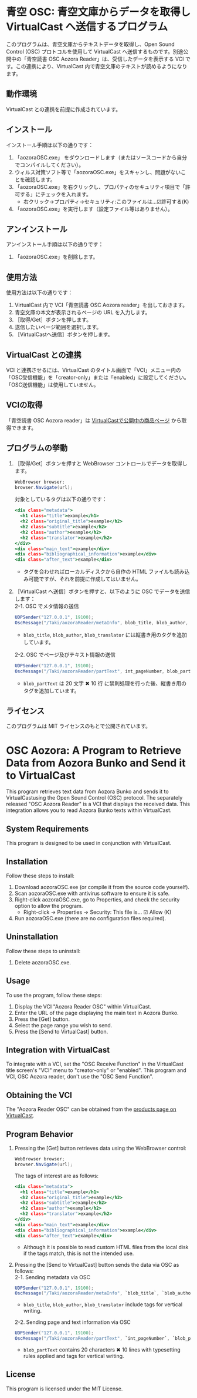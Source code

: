 # 青空 OSC: 青空文庫からデータを取得し VirtualCast へ送信するプログラム
このプログラムは、青空文庫からテキストデータを取得し、Open Sound Control (OSC) プロトコルを使用して VirtualCast へ送信するものです。別途公開中の「青空読書 OSC Aozora Reader」は、受信したデータを表示する VCI です。この連携により、VirtualCast 内で青空文庫のテキストが読めるようになります。  

## 動作環境
VirtualCast との連携を前提に作成されています。  

## インストール
インストール手順は以下の通りです：  
1. 「aozoraOSC.exe」 をダウンロードします（またはソースコードから自分でコンパイルしてください）。  
2. ウィルス対策ソフト等で「aozoraOSC.exe」をスキャンし、問題がないことを確認します。  
3. 「aozoraOSC.exe」を右クリックし、プロパティのセキュリティ項目で「許可する」にチェックを入れます。  
   - 右クリック→プロパティ→セキュリティ:このファイルは…☑許可する(K)  
4. 「aozoraOSC.exe」を実行します（設定ファイル等はありません）。  

## アンインストール
アンインストール手順は以下の通りです：  
1. 「aozoraOSC.exe」を削除します。   

## 使用方法
使用方法は以下の通りです：  
1. VirtualCast 内で VCI「青空読書 OSC Aozora reader」を出しておきます。  
2. 青空文庫の本文が表示されるページの URL を入力します。  
3. ［取得/Get］ボタンを押します。  
4. 送信したいページ範囲を選択します。  
5. ［VirtualCastへ送信］ボタンを押します。

## VirtualCast との連携
VCI と連携させるには、VirtualCast のタイトル画面で「VCI」メニュー内の「OSC受信機能」を「creator-only」または「enabled」に設定してください。「OSC送信機能」は使用していません。  

## VCIの取得
「青空読書 OSC Aozora reader」は [VirtualCastで公開中の商品ページ](https://virtualcast.jp/users/100215#products) から取得できます。

## プログラムの挙動
1. ［取得/Get］ボタンを押すと WebBrowser コントロールでデータを取得します。  

   ```C#:Form1.cs
   WebBrowser browser;  
   browser.Navigate(url);  
   ```

   対象としているタグは以下の通りです：  

   ```html:example.html
   <div class="metadata">  
     <h1 class="title">example</h1>  
     <h2 class="original_title">example</h2>  
     <h2 class="subtitle">example</h2>  
     <h2 class="author">example</h2>  
     <h2 class="translator">example</h2>  
   </div>  
   <div class="main_text">example</div>  
   <div class="bibliographical_information">example</div>  
   <div class="after_text">example</div>  
   ```
   - タグを合わせればローカルディスクから自作の HTML ファイルも読み込み可能ですが、それを前提に作成してはいません。  

2. ［VirtualCast へ送信］ボタンを押すと、以下のように OSC でデータを送信します：  
   2-1. OSC でメタ情報の送信  

   ```C#:Form1.cs
   UDPSender("127.0.0.1", 19100);  
   OscMessage("/Taki/aozoraReader/metaInfo", blob_title, blob_author, blob_translator, int_pages, blob_version);  
   ```
   - `blob_title`, `blob_author`, `blob_translator` には縦書き用のタグを追加しています。  

   2-2. OSC でページ及びテキスト情報の送信  

   ```C#:Form1.cs
   UDPSender("127.0.0.1", 19100);  
   OscMessage("/Taki/aozoraReader/partText", int_pageNumber, blob_partText);  
   ```
   - `blob_partText` は 20 文字 ✖ 10 行 に禁則処理を行った後、縦書き用のタグを追加しています。  

## ライセンス
このプログラムは MIT ライセンスのもとで公開されています。 

# OSC Aozora: A Program to Retrieve Data from Aozora Bunko and Send it to VirtualCast
This program retrieves text data from Aozora Bunko and sends it to VirtualCastusing the Open Sound Control (OSC) protocol. The separately released "OSC Aozora Reader" is a VCI that displays the received data. This integration allows you to read Aozora Bunko texts within VirtualCast.  

## System Requirements
This program is designed to be used in conjunction with VirtualCast.  

## Installation
Follow these steps to install:  
1. Download aozoraOSC.exe (or compile it from the source code yourself).  
2. Scan aozoraOSC.exe with antivirus software to ensure it is safe.  
3. Right-click aozoraOSC.exe, go to Properties, and check the security option to allow the program.  
   - Right-click → Properties → Security: This file is… ☑ Allow (K)  
4. Run aozoraOSC.exe (there are no configuration files required).  

## Uninstallation
Follow these steps to uninstall:  
1. Delete aozoraOSC.exe.   

## Usage
To use the program, follow these steps:  
1. Display the VCI "Aozora Reader OSC" within VirtualCast.  
2. Enter the URL of the page displaying the main text in Aozora Bunko.
3. Press the [Get] button.  
4. Select the page range you wish to send.  
5. Press the [Send to VirtualCast] button.  

## Integration with VirtualCast
To integrate with a VCI, set the "OSC Receive Function" in the VirtualCast title screen's "VCI" menu to "creator-only" or "enabled". This program and VCI, OSC Aozora reader, don't use the "OSC Send Function".  

## Obtaining the VCI
The "Aozora Reader OSC" can be obtained from the [products page on VirtualCast](https://virtualcast.jp/users/100215#products).  

## Program Behavior
1. Pressing the [Get] button retrieves data using the WebBrowser control:  

   ```C#:Form1.cs
   WebBrowser browser;  
   browser.Navigate(url);  
   ```

   The tags of interest are as follows:  

   ```html:example.html
   <div class="metadata">  
     <h1 class="title">example</h1>  
     <h2 class="original_title">example</h2>  
     <h2 class="subtitle">example</h2>  
     <h2 class="author">example</h2>  
     <h2 class="translator">example</h2>  
   </div>  
   <div class="main_text">example</div>  
   <div class="bibliographical_information">example</div>  
   <div class="after_text">example</div>  
   ```

   - Although it is possible to read custom HTML files from the local disk if the tags match, this is not the intended use.  

2. Pressing the [Send to VirtualCast] button sends the data via OSC as follows:  
   2-1. Sending metadata via OSC  

   ```C#:Form1.cs
   UDPSender("127.0.0.1", 19100);  
   OscMessage("/Taki/aozoraReader/metaInfo", `blob_title`, `blob_author`, `blob_translator`, `int_pages`, `blob_version`);  
   ```  

    - `blob_title`, `blob_author`, `blob_translator` include tags for vertical writing.  

   2-2. Sending page and text information via OSC  

   ```C#:Form1.cs
   UDPSender("127.0.0.1", 19100);  
   OscMessage("/Taki/aozoraReader/partText", `int_pageNumber`, `blob_partText`);  
   ```

    - `blob_partText` contains 20 characters ✖ 10 lines with typesetting rules applied and tags for vertical writing.  

## License
This program is licensed under the MIT License.  
